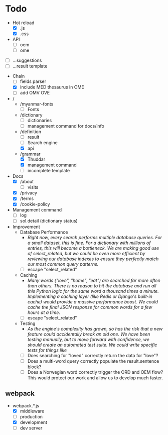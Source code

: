 # Todo

- Hot reload
  - [x] .js
  - [x] .css
- API
  - [ ] oem
  - [ ] ome
- [ ] ...suggestions
- [ ] ...result template
- Chain
  - [ ] fields parser
  - [x] include MED thesaurus in OME
  - [ ] add OMV OVE
- /
  - /myanmar-fonts
    - [ ] Fonts
  - /dictionary
    - [ ] dictionaries
    - [ ] management command for docs/info
  - /definition
    - [ ] result
    - [ ] Search engine
    - [x] api
  - /grammar
    - [x] Thuddar
    - [x] management command
    - [ ] incomplete template
- Docs
  - [x] /about
    - [ ] visits
  - [x] /privacy
  - [x] /terms
  - [x] /cookie-policy
- Management command
  - [ ] log
  - [ ] sol.detail (dictionary status)
- Improvement
  - Database Performance
    - _Right now, every search performs multiple database queries. For a small dataset, this is fine. For a dictionary with millions of entries, this will become a bottleneck. We are making good use of select_related, but we could be even more efficient by reviewing our database indexes to ensure they perfectly match our most common query patterns._
    - [ ] escape "select_related"
  - Caching
    - _Many words ("love", "home", "eat") are searched far more often than others. There is no reason to hit the database and run all this Python logic for the same word a thousand times a minute. Implementing a caching layer (like Redis or Django's built-in cache) would provide a massive performance boost. We could cache the final JSON response for common words for a few hours at a time._
    - [ ] escape "select_related"
  - Testing
    - _As the engine's complexity has grown, so has the risk that a new feature could accidentally break an old one. We have been testing manually, but to move forward with confidence, we should create an automated test suite. We could write specific tests for things like_
    - [ ] Does searching for "loved" correctly return the data for "love"?
    - [ ] Does a multi-word query correctly populate the result.sentence block?
    - [ ] Does a Norwegian word correctly trigger the ORD and OEM flow? This would protect our work and allow us to develop much faster.

## webpack

- webpack.\*.js
  - [x] middleware
  - [ ] production
  - [x] development
  - [ ] dev server
